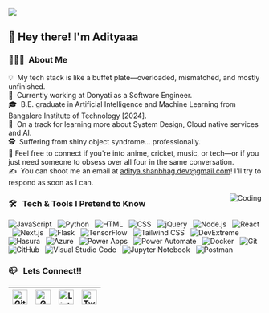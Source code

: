 
![](https://i.pinimg.com/originals/2e/fc/4a/2efc4abf026166b36a01d64a5956284f.gif)

<h2>👋 Hey there! I'm Adityaaa</h2>

### 👨🏻‍💻 &nbsp;About Me

💡 &nbsp;My tech stack is like a buffet plate—overloaded, mismatched, and mostly unfinished.\
💼 &nbsp;Currently working at Donyati as a Software Engineer.\
🎓 &nbsp;B.E. graduate in Artificial Intelligence and Machine Learning from Bangalore Institute of Technology [2024].\
🌱 &nbsp;On a track for learning more about System Design, Cloud native services and AI.\
🕵️ &nbsp;Suffering from shiny object syndrome… professionally.\
💬&nbsp;Feel free to connect if you're into anime, cricket, music, or tech—or if you just need someone to obsess over all four in the same conversation.\
✍️ &nbsp;You can shoot me an email at aditya.shanbhag.dev@gmail.com! I'll try to respond as soon as I can.

<img alt="Coding" src="https://media.tenor.com/cX92mi1p-NYAAAAM/coding-anime.gif" align="right"/>

### 🛠 &nbsp; Tech & Tools I Pretend to Know

![JavaScript](https://img.shields.io/badge/-JavaScript-05122A?style=flat&logo=javascript)
&nbsp;
![Python](https://img.shields.io/badge/-Python-05122A?style=flat&logo=python)
&nbsp;
![HTML](https://img.shields.io/badge/-HTML5-05122A?style=flat&logo=html5)
&nbsp;
![CSS](https://img.shields.io/badge/-CSS3-05122A?style=flat&logo=css3)
&nbsp;
![jQuery](https://img.shields.io/badge/-jQuery-05122A?style=flat&logo=jquery)
&nbsp;
![Node.js](https://img.shields.io/badge/-Node.js-05122A?style=flat&logo=node.js)
&nbsp;
![React](https://img.shields.io/badge/-React-05122A?style=flat&logo=react)
&nbsp;
![Next.js](https://img.shields.io/badge/-Next.js-05122A?style=flat&logo=next.js)
&nbsp;
![Flask](https://img.shields.io/badge/-Flask-05122A?style=flat&logo=flask)
&nbsp;
![TensorFlow](https://img.shields.io/badge/-TensorFlow-05122A?style=flat&logo=tensorflow)
&nbsp;
![Tailwind CSS](https://img.shields.io/badge/-Tailwind%20CSS-05122A?style=flat&logo=tailwindcss)
&nbsp;
![DevExtreme](https://img.shields.io/badge/-DevExtreme-05122A?style=flat&logo=devexpress)
&nbsp;
![Hasura](https://img.shields.io/badge/-Hasura-05122A?style=flat&logo=hasura)
&nbsp;
![Azure](https://img.shields.io/badge/-Microsoft%20Azure-05122A?style=flat&logo=microsoftazure)
&nbsp;
![Power Apps](https://img.shields.io/badge/-Power%20Apps-05122A?style=flat&logo=powerapps)
&nbsp;
![Power Automate](https://img.shields.io/badge/-Power%20Automate-05122A?style=flat&logo=powerautomate)
&nbsp;
![Docker](https://img.shields.io/badge/-Docker-05122A?style=flat&logo=docker)
&nbsp;
![Git](https://img.shields.io/badge/-Git-05122A?style=flat&logo=git)
&nbsp;
![GitHub](https://img.shields.io/badge/-GitHub-05122A?style=flat&logo=github)
&nbsp;
![Visual Studio Code](https://img.shields.io/badge/-VS%20Code-05122A?style=flat&logo=visualstudiocode)
&nbsp;
![Jupyter Notebook](https://img.shields.io/badge/-Jupyter-05122A?style=flat&logo=jupyter)
&nbsp;
![Postman](https://img.shields.io/badge/-Postman-05122A?style=flat&logo=postman)
&nbsp;

### 📪 &nbsp; Lets Connect!!

| [<img src="https://raw.githubusercontent.com/gauravghongde/social-icons/master/SVG/Black/Github_black.svg" alt="GitHub" width="30">](https://github.com/aditya-shanbhag-dev) | [<img src="https://raw.githubusercontent.com/gauravghongde/social-icons/master/SVG/Black/Gmail_black.svg" alt="Gmail" width="30">](mailto:aditya.shanbhag.dev@gmail.com) | [<img src="https://raw.githubusercontent.com/gauravghongde/social-icons/master/SVG/Black/LinkedIN_black.svg" alt="LinkedIn" width="30">](https://www.linkedin.com/in/aditya-shanbhag-5065b0240/) | [<img src="https://raw.githubusercontent.com/gauravghongde/social-icons/master/SVG/Black/Twitter_black.svg" alt="Twitter" width="30">](https://x.com/adityags05?t=YqsK9EZRqAWu8CG-tNNn1A&s=08) |
|---|---|---|---|
